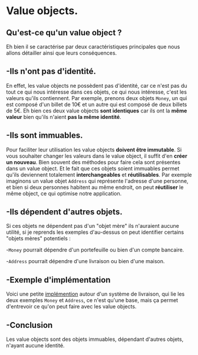 # Value objects.

## Qu'est-ce qu'un value object ?

Eh bien il se caractérise par deux caractéristiques principales que nous allons détailler ainsi que leurs conséquences.

## -Ils n'ont pas d'identité.

En effet, les value objects ne possèdent pas d'identité, car ce n'est pas du tout ce qui nous intéresse dans ces objets, ce qui nous intéresse,
c'est les valeurs qu'ils contiennent. 
Par exemple, prenons deux objets `Money`, un qui est composé d'un billet de 10€ et un autre qui est composé de deux billets de 5€.
Eh bien ces deux value objects **sont identiques** car ils ont la **même valeur** bien qu'ils n'aient **pas la même identité**.

## -Ils sont immuables.

Pour faciliter leur utilisation les value objects **doivent être immutable**.
Si vous souhaiter changer les valeurs dans le value object, il suffit d'en **créer un nouveau**. Bien souvent des méthodes pour faire cela sont présentes dans un value object.
Et le fait que ces objets soient immuables permet qu'ils deviennent totalement **interchangeables** et **réutilisables**.
Par exemple imaginons un value objet `Address` qui représente l'adresse d'une personne, et bien si deux personnes habitent au même endroit, on peut **réutiliser** le même object, ce qui optimise notre application.

## -Ils dépendent d'autres objets.

Si ces objets ne dépendent pas d'un "objet mère" ils n'auraient aucune utilité, si je reprends les exemples d'au-dessus on peut identifier certains "objets mères" potentiels :

-`Money` pourrait dépendre d'un portefeuille ou bien d'un compte bancaire.

-`Address` pourrait dépendre d'une livraison ou bien d'une maison.

## -Exemple d'implémentation
 
 Voici une petite [implémention](../code) autour d'un système de livraison, qui lie les deux exemples `Money` et `Address`, ce n'est qu'une base, mais ça permet d'entrevoir ce qu'on peut faire avec les value objects.

## -Conclusion

Les value objects sont des objets immuables, dépendant d'autres objets, n'ayant aucune identité.